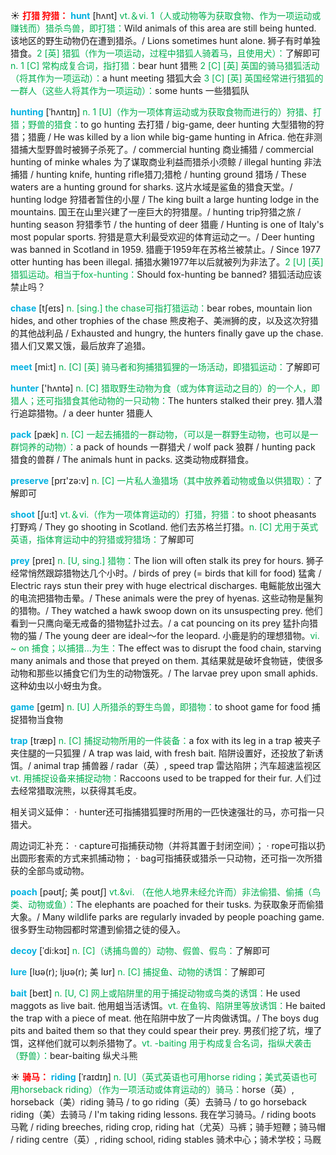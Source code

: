 ☀ <font color="red">**打猎 狩猎：**</font>
<font color="sky blue">**hunt**</font> [hʌnt] 
<font color="#00b050">vt.＆vi. 1（人或动物等为获取食物、作为一项运动或赚钱而）猎杀鸟兽，即打猎：</font>Wild animals of this area are still being hunted. 该地区的野生动物仍在遭到猎杀。/ Lions sometimes hunt alone. 狮子有时单独猎食。<font color="#00b050">2 [英] 猎狐（作为一项运动，过程中猎狐人骑着马，且使用犬）：</font>了解即可 <font color="#00b050">n. 1 [C] 常构成复合词，指打猎：</font>bear hunt 猎熊 <font color="#00b050">2 [C] [英] 英国的骑马猎狐活动（将其作为一项运动）：</font>a hunt meeting 猎狐大会 <font color="#00b050">3 [C] [英] 英国经常进行猎狐的一群人（这些人将其作为一项运动）：</font>some hunts 一些猎狐队
                      
<font color="sky blue">**hunting**</font> [ˈhʌntɪŋ]
<font color="#00b050">n. 1 [U]（作为一项体育运动或为获取食物而进行的）狩猎、打猎；野兽的猎食：</font>to go hunting 去打猎 / big-game, deer hunting 大型猎物的狩猎；猎鹿 / He was killed by a lion while big-game hunting in Africa. 他在非测猎捕大型野兽时被狮子杀死了。/ commercial hunting 商业捕猎 / commercial hunting of minke whales 为了谋取商业利益而猎杀小须鲸 / illegal hunting 非法捕猎 / hunting knife, hunting rifle猎刀;猎枪 / hunting ground 猎场 / These waters are a hunting ground for sharks. 这片水域是鲨鱼的猎食天堂。/ hunting lodge 狩猎者暂住的小屋 / The king built a large hunting lodge in the mountains. 国王在山里兴建了一座巨大的狩猎屋。/ hunting trip狩猎之旅 / hunting season 狩猎季节 / the hunting of deer 猎鹿 / Hunting is one of Italy's most popular sports. 狩猎是意大利最受欢迎的体育运动之一。/ Deer hunting was banned in Scotland in 1959. 猎鹿于1959年在苏格兰被禁止。/ Since 1977 otter hunting has been illegal. 捕猎水獭1977年以后就被列为非法了。<font color="#00b050">2 [U] [英] 猎狐运动。相当于fox-hunting：</font>Should fox-hunting be banned? 猎狐活动应该禁止吗？

<font color="sky blue">**chase**</font> [tʃeɪs]
<font color="#00b050">n. [sing.] the chase可指打猎运动：</font>bear robes, mountain lion hides, and other trophies of the chase 熊皮袍子、美洲狮的皮，以及这次狩猎的其他战利品 / Exhausted and hungry, the hunters finally gave up the chase. 猎人们又累又饿，最后放弃了追猎。

<font color="sky blue">**meet**</font> [mi:t] 
<font color="#00b050">n. [C] [英] 骑马者和狗捕猎狐狸的一场活动，即猎狐运动：</font>了解即可

<font color="sky blue">**hunter**</font> ['hʌntə] 
<font color="#00b050">n. [C] 猎取野生动物为食（或为体育运动之目的）的一个人，即猎人；还可指猎食其他动物的一只动物：</font>The hunters stalked their prey. 猎人潜行追踪猎物。/ a deer hunter 猎鹿人

<font color="sky blue">**pack**</font> [pæk] 
<font color="#00b050">n. [C] 一起去捕猎的一群动物，（可以是一群野生动物，也可以是一群饲养的动物）：</font>a pack of hounds 一群猎犬 / wolf pack 狼群 / hunting pack 猎食的兽群 / The animals hunt in packs. 这类动物成群猎食。

<font color="sky blue">**preserve**</font> [prɪ'zə:v] 
<font color="#00b050">n. [C] 一片私人渔猎场（其中放养着动物或鱼以供猎取）：</font>了解即可

<font color="sky blue">**shoot**</font> [ʃu:t] 
<font color="#00b050">vt.＆vi.（作为一项体育运动的）打猎，狩猎：</font>to shoot pheasants 打野鸡 / They go shooting in Scotland. 他们去苏格兰打猎。<font color="#00b050">n. [C] 尤用于英式英语，指体育运动中的狩猎或狩猎场：</font>了解即可
                      
<font color="sky blue">**prey**</font> [preɪ]
<font color="#00b050">n. [U, sing.] 猎物：</font>The lion will often stalk its prey for hours. 狮子经常悄然跟踪猎物达几个小时。/ birds of prey (= birds that kill for food) 猛禽 / Electric rays stun their prey with huge electrical discharges. 电鳐能放出强大的电流把猎物击晕。/ These animals were the prey of hyenas. 这些动物是鬣狗的猎物。/ They watched a hawk swoop down on its unsuspecting prey. 他们看到一只鹰向毫无戒备的猎物猛扑过去。/ a cat pouncing on its prey 猛扑向猎物的猫 / The young deer are ideal～for the leopard. 小鹿是豹的理想猎物。<font color="#00b050">vi. ~ on 捕食；以捕猎…为生：</font>The effect was to disrupt the food chain, starving many animals and those that preyed on them. 其结果就是破坏食物链，使很多动物和那些以捕食它们为生的动物饿死。/ The larvae prey upon small aphids. 这种幼虫以小蚜虫为食。

<font color="sky blue">**game**</font> [ɡeɪm] 
<font color="#00b050">n. [U] 人所猎杀的野生鸟兽，即猎物：</font>to shoot game for food 捕捉猎物当食物

<font color="sky blue">**trap**</font> [træp] 
<font color="#00b050">n. [C] 捕捉动物所用的一件装备：</font>a fox with its leg in a trap 被夹子夹住腿的一只狐狸 / A trap was laid, with fresh bait. 陷阱设置好，还投放了新诱饵。/ animal trap 捕兽器 / radar（英）, speed trap 雷达陷阱；汽车超速监视区 <font color="#00b050">vt. 用捕捉设备来捕捉动物：</font>Raccoons used to be trapped for their fur. 人们过去经常猎取浣熊，以获得其毛皮。

相关词义延伸：
· hunter还可指捕猎狐狸时所用的一匹快速强壮的马，亦可指一只猎犬。

周边词汇补充：
· capture可指捕获动物（并将其置于封闭空间）；
· rope可指以扔出圆形套索的方式来抓捕动物；
· bag可指捕获或猎杀一只动物，还可指一次所猎获的全部鸟或动物。
      
<font color="sky blue">**poach**</font> [pəʊtʃ; 美 poʊtʃ]
<font color="#00b050">vt.&vi. （在他人地界未经允许而）非法偷猎、偷捕（鸟类、动物或鱼）：</font>The elephants are poached for their tusks. 为获取象牙而偷猎大象。/ Many wildlife parks are regularly invaded by people poaching game. 很多野生动物园都时常遭到偷猎之徒的侵入。
           
<font color="sky blue">**decoy**</font> [ˈdi:kɔɪ]
<font color="#00b050">n. [C]（诱捕鸟兽的）动物、假兽、假鸟：</font>了解即可
           
<font color="sky blue">**lure**</font> [lʊə(r); ljʊə(r); 美 lʊr]
<font color="#00b050">n. [C] 捕捉鱼、动物的诱饵：</font>了解即可
           
<font color="sky blue">**bait**</font> [beɪt]
<font color="#00b050">n. [U, C] 网上或陷阱里的用于捕捉动物或鸟类的诱饵：</font>He used maggots as live bait. 他用蛆当活诱饵。<font color="#00b050">vt. 在鱼钩、陷阱里等放诱饵：</font>He baited the trap with a piece of meat. 他在陷阱中放了一片肉做诱饵。/ The boys dug pits and baited them so that they could spear their prey. 男孩们挖了坑，埋了饵，这样他们就可以刺杀猎物了。<font color="#00b050">vt. -baiting 用于构成复合名词，指纵犬袭击（野兽）：</font>bear-baiting 纵犬斗熊

☀ <font color="red">**骑马：**</font>
<font color="sky blue">**riding**</font> [ˈraɪdɪŋ]
<font color="#00b050">n. [U]（英式英语也可用horse riding；美式英语也可用horseback riding）（作为一项活动或体育运动的）骑马：</font>horse（英）, horseback（美）riding 骑马 / to go riding（英）去骑马 / to go horseback riding（美）去骑马 / I'm taking riding lessons. 我在学习骑马。/ riding boots 马靴 / riding breeches, riding crop, riding hat（尤英）马裤；骑手短鞭；骑马帽 / riding centre（英）, riding school, riding stables 骑术中心；骑术学校；马厩




